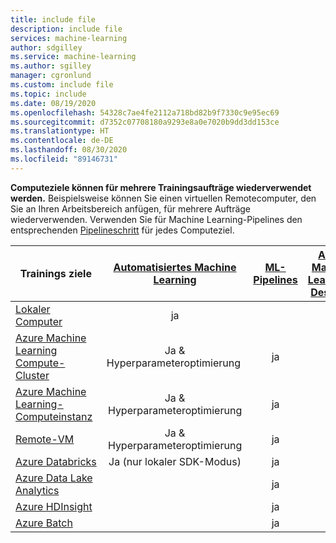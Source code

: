 ```yaml
---
title: include file
description: include file
services: machine-learning
author: sdgilley
ms.service: machine-learning
ms.author: sgilley
manager: cgronlund
ms.custom: include file
ms.topic: include
ms.date: 08/19/2020
ms.openlocfilehash: 54328c7ae4fe2112a718bd82b9f7330c9e95ec69
ms.sourcegitcommit: d7352c07708180a9293e8a0e7020b9dd3dd153ce
ms.translationtype: HT
ms.contentlocale: de-DE
ms.lasthandoff: 08/30/2020
ms.locfileid: "89146731"
---
```

**Computeziele können für mehrere Trainingsaufträge wiederverwendet werden.** Beispielsweise können Sie einen virtuellen Remotecomputer, den Sie an Ihren Arbeitsbereich anfügen, für mehrere Aufträge wiederverwenden.  Verwenden Sie für Machine Learning-Pipelines den entsprechenden [Pipelineschritt](https://docs.microsoft.com/python/api/azureml-pipeline-steps/azureml.pipeline.steps?view=azure-ml-py) für jedes Computeziel.

|Trainings&nbsp;ziele|[Automatisiertes Machine Learning](../articles/machine-learning/concept-automated-ml.md) | [ML-Pipelines](../articles/machine-learning/concept-ml-pipelines.md) | [Azure Machine Learning-Designer](../articles/machine-learning/concept-designer.md)
|----|:----:|:----:|:----:|
|[Lokaler Computer](../articles/machine-learning/how-to-create-attach-compute-sdk.md#local)| ja | &nbsp; | &nbsp; |
|[Azure Machine Learning Compute-Cluster](../articles/machine-learning/how-to-create-attach-compute-sdk.md#amlcompute)| Ja & <br/>Hyperparameteroptimierung&nbsp; | ja | ja |
|[Azure Machine Learning-Computeinstanz](../articles/machine-learning/how-to-create-attach-compute-sdk.md#instance) | Ja & <br/>Hyperparameteroptimierung | ja |  |
|[Remote-VM](../articles/machine-learning/how-to-create-attach-compute-sdk.md#vm) | Ja & <br/>Hyperparameteroptimierung | ja | &nbsp; |
|[Azure&nbsp;Databricks](../articles/machine-learning/how-to-create-attach-compute-sdk.md#databricks)| Ja (nur lokaler SDK-Modus) | ja | &nbsp; |
|[Azure Data Lake Analytics](../articles/machine-learning/how-to-create-attach-compute-sdk.md#adla) | &nbsp; | ja | &nbsp; |
|[Azure HDInsight](../articles/machine-learning/how-to-create-attach-compute-sdk.md#hdinsight) | &nbsp; | ja | &nbsp; |
|[Azure Batch](../articles/machine-learning/how-to-create-attach-compute-sdk.md#azbatch) | &nbsp; | ja | &nbsp; |
